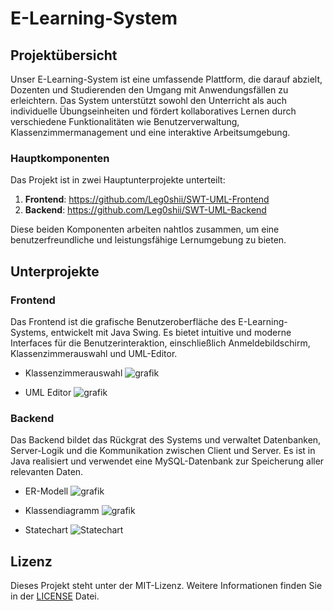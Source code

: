 # E-Learning-System

## Projektübersicht

Unser E-Learning-System ist eine umfassende Plattform, die darauf abzielt, Dozenten und Studierenden den Umgang mit Anwendungsfällen zu erleichtern. Das System unterstützt sowohl den Unterricht als auch individuelle Übungseinheiten und fördert kollaboratives Lernen durch verschiedene Funktionalitäten wie Benutzerverwaltung, Klassenzimmermanagement und eine interaktive Arbeitsumgebung.

### Hauptkomponenten

Das Projekt ist in zwei Hauptunterprojekte unterteilt:

1. **Frontend**: https://github.com/Leg0shii/SWT-UML-Frontend
2. **Backend**: https://github.com/Leg0shii/SWT-UML-Backend

Diese beiden Komponenten arbeiten nahtlos zusammen, um eine benutzerfreundliche und leistungsfähige Lernumgebung zu bieten.

## Unterprojekte

### Frontend

Das Frontend ist die grafische Benutzeroberfläche des E-Learning-Systems, entwickelt mit Java Swing. Es bietet intuitive und moderne Interfaces für die Benutzerinteraktion, einschließlich Anmeldebildschirm, Klassenzimmerauswahl und UML-Editor.

- Klassenzimmerauswahl
![grafik](https://github.com/user-attachments/assets/a994fa23-f004-4c7d-adae-1873c7401a75)

- UML Editor
![grafik](https://github.com/user-attachments/assets/6335c1aa-0c0f-46f5-b8cf-d64c3af07f63)

### Backend

Das Backend bildet das Rückgrat des Systems und verwaltet Datenbanken, Server-Logik und die Kommunikation zwischen Client und Server. Es ist in Java realisiert und verwendet eine MySQL-Datenbank zur Speicherung aller relevanten Daten.

- ER-Modell
![grafik](https://github.com/user-attachments/assets/b0d2684e-b2fb-49d5-88de-013b8055a63c)
 
- Klassendiagramm
![grafik](https://github.com/user-attachments/assets/e70ef28a-85b8-4189-8f5d-7f0dd32e1ead)
 
- Statechart
![Statechart](https://github.com/user-attachments/assets/5aa3b870-72bf-43d3-b8bc-542972653fdd)

## Lizenz

Dieses Projekt steht unter der MIT-Lizenz. Weitere Informationen finden Sie in der [LICENSE](./LICENSE) Datei.

